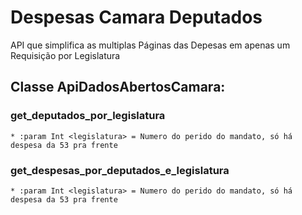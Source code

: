 # Despesas Camara Deputados
API que simplifica as multiplas Páginas das Depesas em apenas um Requisição por Legislatura

## Classe ApiDadosAbertosCamara:
### get_deputados_por_legislatura
    * :param Int <legislatura> = Numero do perido do mandato, só há despesa da 53 pra frente
### get_despesas_por_deputados_e_legislatura
    * :param Int <legislatura> = Numero do perido do mandato, só há despesa da 53 pra frente
